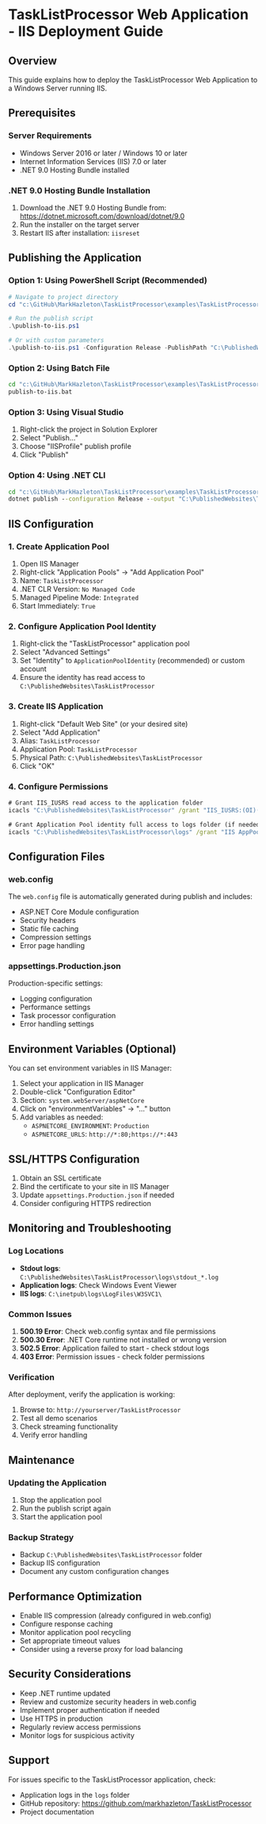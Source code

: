 # TaskListProcessor Web Application - IIS Deployment Guide

## Overview

This guide explains how to deploy the TaskListProcessor Web Application to a Windows Server running IIS.

## Prerequisites

### Server Requirements

- Windows Server 2016 or later / Windows 10 or later
- Internet Information Services (IIS) 7.0 or later
- .NET 9.0 Hosting Bundle installed

### .NET 9.0 Hosting Bundle Installation

1. Download the .NET 9.0 Hosting Bundle from: <https://dotnet.microsoft.com/download/dotnet/9.0>
2. Run the installer on the target server
3. Restart IIS after installation: `iisreset`

## Publishing the Application

### Option 1: Using PowerShell Script (Recommended)

```powershell
# Navigate to project directory
cd "c:\GitHub\MarkHazleton\TaskListProcessor\examples\TaskListProcessor.Web"

# Run the publish script
.\publish-to-iis.ps1

# Or with custom parameters
.\publish-to-iis.ps1 -Configuration Release -PublishPath "C:\PublishedWebsites\TaskListProcessor" -Force
```

### Option 2: Using Batch File

```cmd
cd "c:\GitHub\MarkHazleton\TaskListProcessor\examples\TaskListProcessor.Web"
publish-to-iis.bat
```

### Option 3: Using Visual Studio

1. Right-click the project in Solution Explorer
2. Select "Publish..."
3. Choose "IISProfile" publish profile
4. Click "Publish"

### Option 4: Using .NET CLI

```cmd
cd "c:\GitHub\MarkHazleton\TaskListProcessor\examples\TaskListProcessor.Web"
dotnet publish --configuration Release --output "C:\PublishedWebsites\TaskListProcessor"
```

## IIS Configuration

### 1. Create Application Pool

1. Open IIS Manager
2. Right-click "Application Pools" → "Add Application Pool"
3. Name: `TaskListProcessor`
4. .NET CLR Version: `No Managed Code`
5. Managed Pipeline Mode: `Integrated`
6. Start Immediately: `True`

### 2. Configure Application Pool Identity

1. Right-click the "TaskListProcessor" application pool
2. Select "Advanced Settings"
3. Set "Identity" to `ApplicationPoolIdentity` (recommended) or custom account
4. Ensure the identity has read access to `C:\PublishedWebsites\TaskListProcessor`

### 3. Create IIS Application

1. Right-click "Default Web Site" (or your desired site)
2. Select "Add Application"
3. Alias: `TaskListProcessor`
4. Application Pool: `TaskListProcessor`
5. Physical Path: `C:\PublishedWebsites\TaskListProcessor`
6. Click "OK"

### 4. Configure Permissions

```cmd
# Grant IIS_IUSRS read access to the application folder
icacls "C:\PublishedWebsites\TaskListProcessor" /grant "IIS_IUSRS:(OI)(CI)R" /T

# Grant Application Pool identity full access to logs folder (if needed)
icacls "C:\PublishedWebsites\TaskListProcessor\logs" /grant "IIS AppPool\TaskListProcessor:(OI)(CI)F" /T
```

## Configuration Files

### web.config

The `web.config` file is automatically generated during publish and includes:

- ASP.NET Core Module configuration
- Security headers
- Static file caching
- Compression settings
- Error page handling

### appsettings.Production.json

Production-specific settings:

- Logging configuration
- Performance settings
- Task processor configuration
- Error handling settings

## Environment Variables (Optional)

You can set environment variables in IIS Manager:

1. Select your application in IIS Manager
2. Double-click "Configuration Editor"
3. Section: `system.webServer/aspNetCore`
4. Click on "environmentVariables" → "..." button
5. Add variables as needed:
   - `ASPNETCORE_ENVIRONMENT`: `Production`
   - `ASPNETCORE_URLS`: `http://*:80;https://*:443`

## SSL/HTTPS Configuration

1. Obtain an SSL certificate
2. Bind the certificate to your site in IIS Manager
3. Update `appsettings.Production.json` if needed
4. Consider configuring HTTPS redirection

## Monitoring and Troubleshooting

### Log Locations

- **Stdout logs**: `C:\PublishedWebsites\TaskListProcessor\logs\stdout_*.log`
- **Application logs**: Check Windows Event Viewer
- **IIS logs**: `C:\inetpub\logs\LogFiles\W3SVC1\`

### Common Issues

1. **500.19 Error**: Check web.config syntax and file permissions
2. **500.30 Error**: .NET Core runtime not installed or wrong version
3. **502.5 Error**: Application failed to start - check stdout logs
4. **403 Error**: Permission issues - check folder permissions

### Verification

After deployment, verify the application is working:

1. Browse to: `http://yourserver/TaskListProcessor`
2. Test all demo scenarios
3. Check streaming functionality
4. Verify error handling

## Maintenance

### Updating the Application

1. Stop the application pool
2. Run the publish script again
3. Start the application pool

### Backup Strategy

- Backup `C:\PublishedWebsites\TaskListProcessor` folder
- Backup IIS configuration
- Document any custom configuration changes

## Performance Optimization

- Enable IIS compression (already configured in web.config)
- Configure response caching
- Monitor application pool recycling
- Set appropriate timeout values
- Consider using a reverse proxy for load balancing

## Security Considerations

- Keep .NET runtime updated
- Review and customize security headers in web.config
- Implement proper authentication if needed
- Use HTTPS in production
- Regularly review access permissions
- Monitor logs for suspicious activity

## Support

For issues specific to the TaskListProcessor application, check:

- Application logs in the `logs` folder
- GitHub repository: <https://github.com/markhazleton/TaskListProcessor>
- Project documentation
